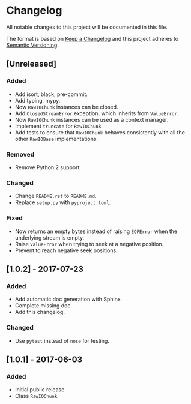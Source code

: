 # Changelog
All notable changes to this project will be documented in this file.

The format is based on [Keep a Changelog](http://keepachangelog.com/en/1.0.0/)
and this project adheres to [Semantic Versioning](http://semver.org/spec/v2.0.0.html).

## [Unreleased]
### Added
- Add isort, black, pre-commit.
- Add typing, mypy.
- Now `RawIOChunk` instances can be closed.
- Add `ClosedStreamError` exception, which inherits from `ValueError`.
- Now `RawIOChunk` instances can be used as a context manager.
- Implement `truncate` for `RawIOChunk`.
- Add tests to ensure that `RawIOChunk` behaves consistently with all the other
  `RawIOBase` implementations.
### Removed
- Remove Python 2 support.
### Changed
- Change `README.rst` to `README.md`.
- Replace `setup.py` with `pyproject.toml`.
### Fixed
- Now returns an empty bytes instead of raising `EOFError` when the underlying
  stream is empty.
- Raise `ValueError` when trying to seek at a negative position.
- Prevent to reach negative seek positions.

## [1.0.2] - 2017-07-23
### Added
- Add automatic doc generation with Sphinx.
- Complete missing doc.
- Add this changelog.
### Changed
- Use `pytest` instead of `nose` for testing.

## [1.0.1] - 2017-06-03
### Added
- Initial public release.
- Class `RawIOChunk`.
